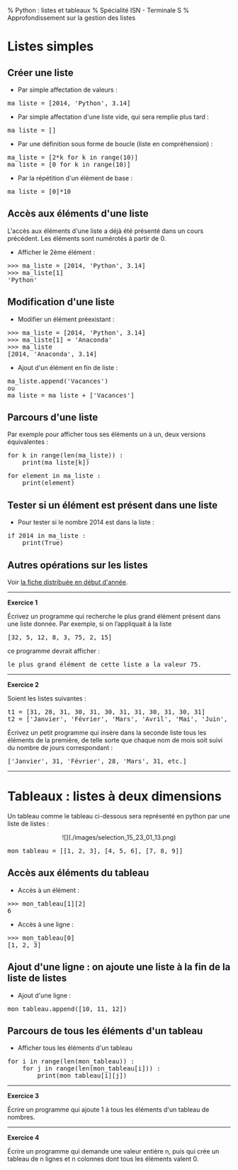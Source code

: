 % Python : listes et tableaux
% Spécialité ISN - Terminale S
% Approfondissement sur la gestion des listes

# Listes simples

## Créer une liste

* Par simple affectation de valeurs :

<pre class="brush:python;">ma_liste = [2014, 'Python', 3.14]</pre>

* Par simple affectation d'une liste vide, qui sera remplie plus tard :
 
<pre class="brush:python;">ma_liste = []</pre>

* Par une définition sous forme de boucle (liste en compréhension) :

<pre class="brush:python;">
ma_liste = [2*k for k in range(10)]
ma_liste = [0 for k in range(10)]
</pre>

* Par la répétition d'un élément de base :

<pre class="brush:python;">ma_liste = [0]*10</pre>

## Accès aux éléments d'une liste

L'accès aux éléments d'une liste a déjà été présenté dans un cours précédent. Les éléments sont numérotés à partir de 0.

* Afficher le 2ème élément : 

<pre class="brush:python;">
>>> ma_liste = [2014, 'Python', 3.14]
>>> ma_liste[1]
'Python'
</pre>

## Modification d'une liste

* Modifier un élément préexistant :

<pre class="brush:python;">
>>> ma_liste = [2014, 'Python', 3.14]
>>> ma_liste[1] = 'Anaconda'
>>> ma_liste
[2014, 'Anaconda', 3.14]
</pre>

* Ajout d'un élément en fin de liste : 

<pre class="brush:python;">
ma_liste.append('Vacances')
ou
ma_liste = ma_liste + ['Vacances']
</pre>

## Parcours d'une liste

Par exemple pour afficher tous ses éléments un à un, deux versions équivalentes :

<div class="row">
<div class="col-lg-6">
<pre class="brush:python;">
for k in range(len(ma_liste)) :
    print(ma_liste[k])
</pre>
</div>
<div class="col-lg-6">	
<pre class="brush:python;">
for element in ma_liste :
    print(element)
</pre>
</div>
</div>

## Tester si un élément est présent dans une liste

* Pour tester si le nombre 2014 est dans la liste :

<pre class="brush:python;">
if 2014 in ma_liste :
    print(True)</pre>

## Autres opérations sur les listes

Voir [la fiche distribuée en début d'année](./pdf/memo_python_listes.pdf).

-----------------------------------

<div class="alert alert-success">

**Exercice 1**

Écrivez un programme qui recherche le plus grand élément présent dans une liste donnée. Par exemple, si on l’appliquait à la liste

<pre class="brush:python;">
[32, 5, 12, 8, 3, 75, 2, 15]
</pre>

ce programme devrait afficher :

<pre class="brush:python;">
le plus grand élément de cette liste a la valeur 75.
</pre>

</div>

---------------------------------------

<div class="alert alert-success">

**Exercice 2**

Soient les listes suivantes :

<pre class="brush:python;">
t1 = [31, 28, 31, 30, 31, 30, 31, 31, 30, 31, 30, 31]
t2 = ['Janvier', 'Février', 'Mars', 'Avril', 'Mai', 'Juin', 'Juillet', 'Août', 'Septembre', 'Octobre', 'Novembre', 'Décembre']</pre>

Écrivez un petit programme qui insère dans la seconde liste tous les éléments de la première, de telle sorte que chaque nom de mois soit suivi du nombre de jours correspondant : 

<pre class="brush:python;">['Janvier', 31, 'Février', 28, 'Mars', 31, etc.]</pre>

</div>

----------------------------------------------------

# Tableaux : listes à deux dimensions

Un tableau comme le tableau ci-dessous sera représenté en python par une liste de listes :

<div class="row">

<div class="col-lg-6">
    
<center>![](./images/selection_15_23_01_13.png)</center>

</div>

<div class="col-lg-6">

<pre class="brush:python;">mon_tableau = [[1, 2, 3], [4, 5, 6], [7, 8, 9]]</pre>

</div>

</div>

## Accès aux éléments du tableau

* Accès à un élément : 

<pre class="brush:python;">
>>> mon_tableau[1][2]
6
</pre>

* Accès à une ligne :

<pre class="brush:python;">
>>> mon_tableau[0]
[1, 2, 3]
</pre>

## Ajout d'une ligne : on ajoute une liste à la fin de la liste de listes

* Ajout d'une ligne : 

<pre class="brush:python;">
mon_tableau.append([10, 11, 12])
</pre>

## Parcours de tous les éléments d'un tableau

* Afficher tous les éléments d'un tableau

<pre class="brush:python;">
for i in range(len(mon_tableau)) :
    for j in range(len(mon_tableau[i])) :
        print(mon_tableau[i][j])
</pre>

---------------------------------

<div class="alert alert-success">

**Exercice 3**

Écrire un programme qui ajoute 1 à tous les éléments d'un tableau de nombres.

</div>

--------------------------------------

<div class="alert alert-success">

**Exercice 4**

Écrire un programme qui demande une valeur entière n, puis qui crée un tableau de n lignes et n colonnes dont tous les éléments valent 0.

</div>
